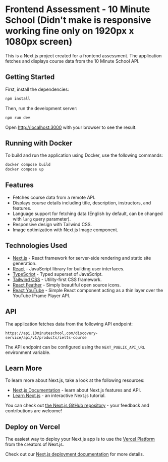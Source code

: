 # Frontend Assessment - 10 Minute School (Didn't make is responsive working fine only on 1920px x 1080px screen)

This is a Next.js project created for a frontend assessment. The application fetches and displays course data from the 10 Minute School API.

## Getting Started

First, install the dependencies:

```bash
npm install
```

Then, run the development server:

```bash
npm run dev
```

Open [http://localhost:3000](http://localhost:3000) with your browser to see the result.

## Running with Docker

To build and run the application using Docker, use the following commands:

```bash
docker compose build
docker compose up
```

## Features

- Fetches course data from a remote API.
- Displays course details including title, description, instructors, and features.
- Language support for fetching data (English by default, can be changed with `lang` query parameter).
- Responsive design with Tailwind CSS.
- Image optimization with Next.js Image component.

## Technologies Used

- [Next.js](https://nextjs.org/) - React framework for server-side rendering and static site generation.
- [React](https://reactjs.org/) - JavaScript library for building user interfaces.
- [TypeScript](https://www.typescriptlang.org/) - Typed superset of JavaScript.
- [Tailwind CSS](https://tailwindcss.com/) - Utility-first CSS framework.
- [React Feather](https://feathericons.com/) - Simply beautiful open source icons.
- [React YouTube](https://github.com/tjallingt/react-youtube) - Simple React component acting as a thin layer over the YouTube IFrame Player API.

## API

The application fetches data from the following API endpoint:

`https://api.10minuteschool.com/discovery-service/api/v1/products/ielts-course`

The API endpoint can be configured using the `NEXT_PUBLIC_API_URL` environment variable.

## Learn More

To learn more about Next.js, take a look at the following resources:

- [Next.js Documentation](https://nextjs.org/docs) - learn about Next.js features and API.
- [Learn Next.js](https://nextjs.org/learn) - an interactive Next.js tutorial.

You can check out [the Next.js GitHub repository](https://github.com/vercel/next.js) - your feedback and contributions are welcome!

## Deploy on Vercel

The easiest way to deploy your Next.js app is to use the [Vercel Platform](https://vercel.com/new?utm_medium=default-template&filter=next.js&utm_source=create-next-app&utm_campaign=create-next-app-readme) from the creators of Next.js.

Check out our [Next.js deployment documentation](https://nextjs.org/docs/app/building-your-application/deploying) for more details.
